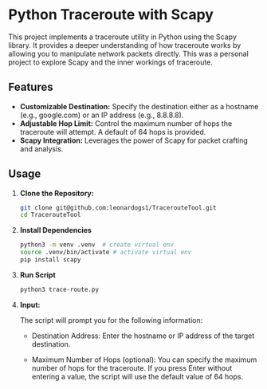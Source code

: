 # Python Traceroute with Scapy

This project implements a traceroute utility in Python using the Scapy library. It provides a deeper understanding of how traceroute works by allowing you to manipulate network packets directly. This was a personal project to explore Scapy and the inner workings of traceroute.

## Features

* **Customizable Destination:** Specify the destination either as a hostname (e.g., google.com) or an IP address (e.g., 8.8.8.8).
* **Adjustable Hop Limit:** Control the maximum number of hops the traceroute will attempt. A default of 64 hops is provided.
* **Scapy Integration:** Leverages the power of Scapy for packet crafting and analysis.


## Usage

1. **Clone the Repository:**

   ```bash
   git clone git@github.com:leonardogs1/TracerouteTool.git
   cd TracerouteTool
   ```

2. **Install Dependencies**
    ```bash
    python3 -m venv .venv  # create virtual env
    source .venv/bin/activate # activate virtual env
    pip install scapy
    ```

3. **Run Script**
    ```bash
    python3 trace-route.py
    ```

4. **Input:**

    The script will prompt you for the following information:

   -  Destination Address: Enter the hostname or IP address of the target destination.
   
   - Maximum Number of Hops (optional): You can specify the maximum number of hops for the traceroute. If you press Enter without entering a value, the script will use the default value of 64 hops.
